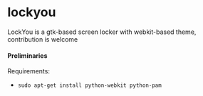 lockyou
=======

LockYou is a gtk-based screen locker with webkit-based theme, contribution is welcome
#### Preliminaries

Requirements:

* `sudo apt-get install python-webkit python-pam`
